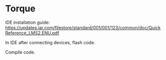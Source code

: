 # Torque
IDE installation guide: https://updates.iar.com/filestore/standard/001/001/123/common/doc/QuickReference_LMS2.ENU.pdf 

In IDE after connecting devices, flash code.

Compile code.

